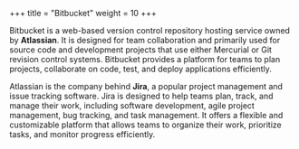 +++
title = "Bitbucket"
weight = 10
+++

Bitbucket is a web-based version control repository hosting service 
owned by **Atlassian**. 
It is designed for team collaboration and primarily used for 
source code and development projects that use either Mercurial 
or Git revision control systems. Bitbucket provides a platform for 
teams to plan projects, collaborate on code, test, and 
deploy applications efficiently.

Atlassian is the company behind **Jira**, a popular project management 
and issue tracking software. Jira is designed to help teams plan, 
track, and manage their work, including software development, agile 
project management, bug tracking, and task management. 
It offers a flexible and customizable platform that allows teams to 
organize their work, prioritize tasks, and monitor progress efficiently.
